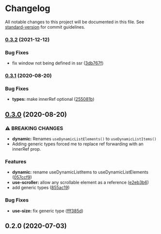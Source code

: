 # Changelog

All notable changes to this project will be documented in this file. See [standard-version](https://github.com/conventional-changelog/standard-version) for commit guidelines.

### [0.3.2](https://github.com/jaredLunde/mini-virtual-list/compare/v0.3.1...v0.3.2) (2021-12-12)

### Bug Fixes

- fix window not being defined in ssr ([3db767f](https://github.com/jaredLunde/mini-virtual-list/commit/3db767f35fde48d135083c7bb29165739239d4a5))

### [0.3.1](https://github.com/jaredLunde/mini-virtual-list/compare/v0.3.0...v0.3.1) (2020-08-20)

### Bug Fixes

- **types:** make innerRef optional ([255081b](https://github.com/jaredLunde/mini-virtual-list/commit/255081bf53c31a6a0e6918610557651e56f72aec))

## [0.3.0](https://github.com/jaredLunde/mini-virtual-list/compare/v0.2.0...v0.3.0) (2020-08-20)

### ⚠ BREAKING CHANGES

- **dynamic:** Renames `useDynamicListElements()` to `useDynamicListItems()`
- Adding generic types forced me to replace ref forwarding with an innerRef prop.

### Features

- **dynamic:** rename useDynamicListItems to useDynamicListElements ([057ccf9](https://github.com/jaredLunde/mini-virtual-list/commit/057ccf99743fa2ca153b7bb80769372d9b14b1ba))
- **use-scroller:** allow any scrollable element as a reference ([e2eb3b6](https://github.com/jaredLunde/mini-virtual-list/commit/e2eb3b6f52577013c3e44361e6e34a4c09fd989e))
- add generic types ([855ac19](https://github.com/jaredLunde/mini-virtual-list/commit/855ac196fc349b48054bb9a1a9b38b4664be5fe8))

### Bug Fixes

- **use-size:** fix generic type ([fff385d](https://github.com/jaredLunde/mini-virtual-list/commit/fff385de14995d57485dc4ef83fa30d65be5999e))

## 0.2.0 (2020-07-03)

